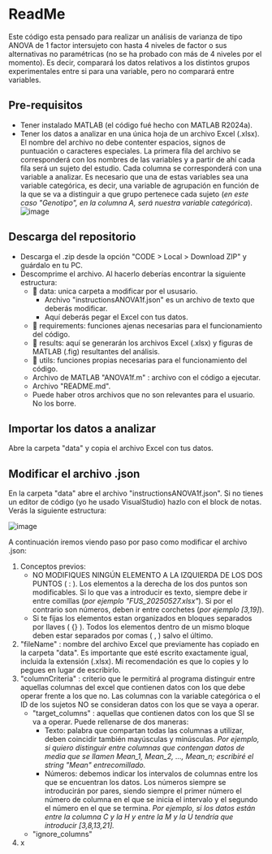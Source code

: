 # ReadMe
Este código esta pensado para realizar un análisis de varianza de tipo ANOVA de 1 factor intersujeto con hasta 4 niveles de factor o sus alternativas no paramétricas (no se ha probado con más de 4 niveles por el momento). Es decir, comparará los datos relativos a los distintos grupos experimentales entre si para una variable, pero no comparará entre variables.
## Pre-requisitos
- Tener instalado MATLAB (el código fué hecho con MATLAB R2024a).
- Tener los datos a analizar en una única hoja de un archivo Excel (.xlsx). El nombre del archivo no debe contenter espacios, signos de puntuación o caracteres especiales. La primera fila del archivo se corresponderá con los nombres de las variables y a partir de ahí cada fila será un sujeto del estudio. Cada columna se corresponderá con una variable a analizar. Es necesario que una de estas variables sea una variable categórica, es decir, una variable de agrupación en función de la que se va a distinguir a que grupo pertenece cada sujeto (*en este caso "Genotipo", en la columna A, será nuestra variable categórica*). ![image](https://github.com/user-attachments/assets/dec0a335-7cd0-432e-861e-5406c4d53b3e)
## Descarga del repositorio
- Descarga el .zip desde la opción "CODE > Local > Download ZIP" y guárdalo en tu PC.
- Descomprime el archivo. Al hacerlo deberías encontrar la siguiente estructura:
  - 📁 data: unica carpeta a modificar por el ususario.
    - Archivo "instructionsANOVA1f.json" es un archivo de texto que deberás modificar.
    - Aquí deberás pegar el Excel con tus datos.
  - 📁 requirements: funciones ajenas necesarias para el funcionamiento del código.
  - 📁 results: aquí se generarán los archivos Excel (.xlsx) y figuras de MATLAB (.fig) resultantes del análisis.
  - 📁 utils: funciones propias necesarias para el funcionamiento del código.
  - Archivo de MATLAB "ANOVA1f.m" : archivo con el código a ejecutar.
  - Archivo "README.md".
  - Puede haber otros archivos que no son relevantes para el usuario. No los borre.
 ## Importar los datos a analizar
 Abre la carpeta "data" y copia el archivo Excel con tus datos.
 ## Modificar el archivo .json
 En la carpeta "data" abre el archivo "instructionsANOVA1f.json". Si no tienes un editor de código (yo he usado VisualStudio) hazlo con el block de notas. Verás la siguiente estructura:
 
   ![image](https://github.com/user-attachments/assets/444dc0ea-cee4-4b63-8613-408184fab314)
   
 A continuación iremos viendo paso por paso como modificar el archivo .json:
   1. Conceptos previos:
      - NO MODIFIQUES NINGÚN ELEMENTO A LA IZQUIERDA DE LOS DOS PUNTOS ( : ). Los elementos a la derecha de los dos puntos son modificables. Si lo que vas a introducir es texto, siempre debe ir entre comillas (*por ejemplo "FUS_20250527.xlsx"*). Si por el contrario son números, deben ir entre corchetes (*por ejemplo [3,19]*).
      - Si te fijas los elementos estan organizados en bloques separados por llaves ( {} ). Todos los elementos dentro de un mismo bloque deben estar separados por comas ( , ) salvo el último.
   3. "fileName" : nombre del archivo Excel que previamente has copiado en la carpeta "data". Es importante que esté escrito exactamente igual, incluida la extensión (.xlsx). Mi recomendación es que lo copies y lo pegues en lugar de escribirlo.
   4. "columnCriteria" : criterio que le permitirá al programa distinguir entre aquellas columnas del excel que contienen datos con los que debe operar frente a los que no. Las columnas con la variable categórica o el ID de los sujetos NO se consideran datos con los que se vaya a operar.
      - "target_columns" : aquellas que contienen datos con los que SI se va a operar. Puede rellenarse de dos maneras:
          - Texto: palabra que compartan todas las columnas a utilizar, deben coincidir también mayúsculas y minúsculas. *Por ejemplo, si quiero distinguir entre columnas que contengan datos de media que se llamen Mean_1, Mean_2, ..., Mean_n; escribiré el string "Mean" entrecomillado.*
          - Números: debemos indicar los intervalos de columnas entre los que se encuentran los datos. Los números siempre se introducirán por pares, siendo siempre el primer número el número de columna en el que se inicia el intervalo y el segundo el número en el que se termina. *Por ejemplo, si los datos están entre la columna C y la H y entre la M y la U tendría que introducir [3,8,13,21].*
      - "ignore_columns"
   6. x
